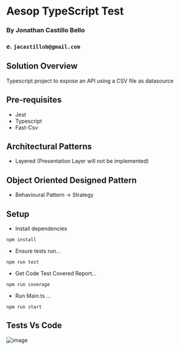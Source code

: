 # Aesop TypeScript Test 

### By Jonathan Castillo Bello
### _e._ `jacastillob@gmail.com`

## Solution Overview

Typescript project to expose an API using a CSV file as datasource 

## Pre-requisites

- Jest
- Typescript
- Fast-Csv

## Architectural Patterns

-  Layered (Presentation Layer will not be implemented)

## Object Oriented Designed Pattern 

- Behavioural Pattern -> Strategy


## Setup

- Install dependencies 

```shell
npm install
```
- Ensure tests run...

```shell
npm run test
```
- Get Code Test Covered Report...

```shell
npm run coverage
```

- Run Main.ts ...

```shell
npm run start
```
## Tests Vs Code

![image](https://user-images.githubusercontent.com/17581178/140029542-a8271d57-18c2-44d6-b326-5be418dfd292.png)


